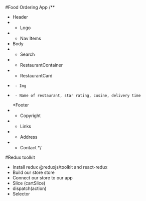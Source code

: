 #Food Ordering App
/\*\*

- Header
- - Logo
- - Nav Items
- Body
- - Search
- - RestaurantContainer
- - RestaurantCard
-      - Img
-      - Name of restaurant, star rating, cusine, delivery time
  \*Footer
- - Copyright
- - Links
- - Address
- - Contact
    \*/

#Redux toolkit

- Install redux @reduxjs/toolkit and react-redux
- Build our store store
- Connect our store to our app
- Slice (cartSlice)
- dispatch(action)
- Selector
